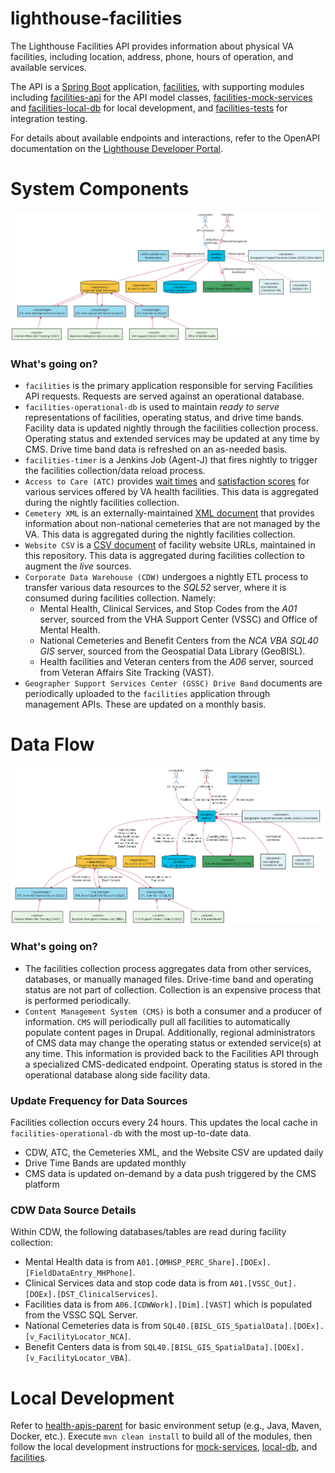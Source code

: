 # lighthouse-facilities

The Lighthouse Facilities API provides information about physical VA facilities, including
location, address, phone, hours of operation, and available services.

The API is a [Spring Boot](https://spring.io/projects/spring-boot)
application, [facilities](facilities/README.md),
with supporting modules including
[facilities-api](facilities-api/README.md) for the API model classes,
[facilities-mock-services](facilities-mock-services/README.md) and
[facilities-local-db](facilities-local-db/README.md) for local development, and
[facilities-tests](facilities-tests/README.md)
for integration testing.

For details about available endpoints and interactions, refer to the
OpenAPI documentation on the
[Lighthouse Developer Portal](https://developer.va.gov/explore/facilities/docs/facilities).

# System Components
![System Components](src/plantuml/system-components.png)

### What's going on?
* `facilities` is the primary application responsible for serving Facilities API requests.
  Requests are served against an operational database.
* `facilities-operational-db` is used to maintain _ready to serve_ representations of
  facilities, operating status, and drive time bands. Facility data is updated nightly
  through the facilities collection process.
  Operating status and extended services may be updated at any time by CMS.
  Drive time band data is refreshed on an as-needed basis.
* `facilities-timer` is a Jenkins Job (Agent-J) that fires nightly to trigger the facilities
  collection/data reload process.
* `Access to Care (ATC)` provides
  [wait times](https://www.accesstocare.va.gov/atcapis/v1.1/patientwaittimes) and
  [satisfaction scores](https://www.acceswt.va.gov/Shep/getRawData?location=*)
  for various services offered by VA health facilities.
  This data is aggregated during the nightly facilities collection.
* `Cemetery XML` is an externally-maintained
  [XML document](https://www.cem.va.gov/cems/cems.xml)
  that provides information about non-national cemeteries that are not managed by the VA.
  This data is aggregated during the nightly facilities collection.
* `Website CSV` is a
  [CSV document](facilities/src/main/resources/websites.csv)
  of facility website URLs, maintained in this repository.
  This data is aggregated during facilities collection to augment the _live_ sources.
* `Corporate Data Warehouse (CDW)` undergoes a nightly ETL process to transfer various data resources to the _SQL52_ server, where it is consumed during facilities collection. Namely:
    - Mental Health, Clinical Services, and Stop Codes from the _A01_ server, sourced from the VHA Support Center (VSSC) and Office of Mental Health.
    - National Cemeteries and Benefit Centers from the _NCA VBA SQL40 GIS_ server, sourced from the  Geospatial Data Library (GeoBISL).
    - Health facilities and Veteran centers from the _A06_ server, sourced from Veteran Affairs Site Tracking (VAST).
* `Geographer Support Services Center (GSSC) Drive Band` documents are periodically uploaded to the `facilities`
  application through management APIs.  These are updated on a monthly basis.

# Data Flow
![Data Flow](src/plantuml/data-flow.png)

### What's going on?
* The facilities collection process aggregates data from other services, databases, or manually managed
  files. Drive-time band and operating status are not part of collection.
  Collection is an expensive process that is performed periodically.
* `Content Management System (CMS)` is both a consumer and a producer of information. `CMS` will periodically pull all
  facilities to automatically populate content pages in Drupal.
  Additionally, regional administrators of CMS data may change the operating status or extended service(s) at any time.
  This information is provided back to the Facilities API through a specialized CMS-dedicated
  endpoint. Operating status is stored in the operational database along side facility data.

### Update Frequency for Data Sources
Facilities collection occurs every 24 hours. This updates the local cache in `facilities-operational-db` with the most up-to-date data.
* CDW, ATC, the Cemeteries XML, and the Website CSV are updated daily
* Drive Time Bands are updated monthly
* CMS data is updated on-demand by a data push triggered by the CMS platform

### CDW Data Source Details
Within CDW, the following databases/tables are read during facility collection:
* Mental Health data is from `A01.[OMHSP_PERC_Share].[DOEx].[FieldDataEntry_MHPhone]`.
* Clinical Services data and stop code data is from `A01.[VSSC_Out].[DOEx].[DST_ClinicalServices]`.
* Facilities data is from `A06.[CDWWork].[Dim].[VAST]` which is populated from the VSSC SQL Server.
* National Cemeteries data is from `SQL40.[BISL_GIS_SpatialData].[DOEx].[v_FacilityLocator_NCA]`.
* Benefit Centers data is from `SQL40.[BISL_GIS_SpatialData].[DOEx].[v_FacilityLocator_VBA]`.


# Local Development

Refer to [health-apis-parent](https://github.com/department-of-veterans-affairs/health-apis-parent)
for basic environment setup (e.g., Java, Maven, Docker, etc.).
Execute `mvn clean install` to build all of the modules, then follow the local development
instructions for [mock-services](facilities-mock-services/README.md#local-development),
[local-db](facilities-local-db/README.md#local-development),
and [facilities](facilities/README.md#local-development).
